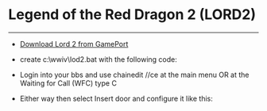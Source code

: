 # Legend of the Red Dragon 2 (LORD2)
***

* [Download Lord 2 from GamePort](http://www.gameport.com/bbs/lord2.html)
* create c:\wwiv\lod2.bat with the following code:

* Login into your bbs and use chainedit //ce at the main menu OR at the Waiting for Call (WFC) type C
* Either way then select Insert door and configure it like this: